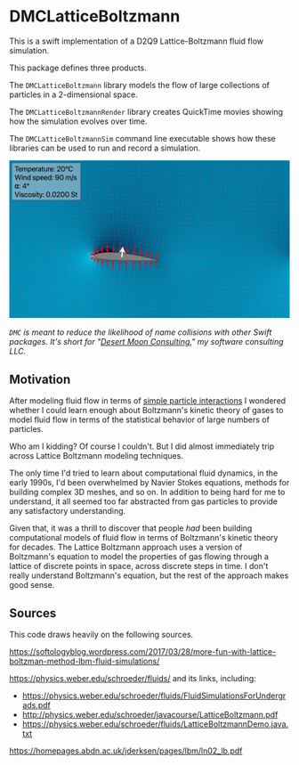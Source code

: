 # DMCLatticeBoltzmann

This is a swift implementation of a D2Q9 Lattice-Boltzmann fluid flow simulation.

This package defines three products.

The `DMCLatticeBoltzmann` library models the flow of large collections of particles in a 2-dimensional space.

The `DMCLatticeBoltzmannRender` library creates QuickTime movies showing how the simulation evolves over time.

The `DMCLatticeBoltzmannSim` command line executable shows how these libraries can be used to run and record a simulation.

![Movie Still](Docs/images/lbm_sim_frame.png)

*`DMC` is meant to reduce the likelihood of name collisions with other Swift packages.  It's short for "[Desert Moon Consulting](https://dmoonc.com)," my software consulting LLC.*

## Motivation

After modeling fluid flow in terms of [simple particle interactions](https://github.com/mchapman87501/DMCWingWorks.git) I wondered whether I could learn enough about Boltzmann's kinetic theory of gases to model fluid flow in terms of the statistical behavior of large numbers of particles.

Who am I kidding?  Of course I couldn't.  But I did almost immediately trip across Lattice Boltzmann modeling techniques.

The only time I'd tried to learn about computational fluid dynamics, in the early 1990s, I'd been overwhelmed by Navier Stokes equations, methods for building complex 3D meshes, and so on.  In addition to being hard for me to understand, it all seemed too far abstracted from gas particles to provide any satisfactory understanding.

Given that, it was a thrill to discover that people *had* been building computational models of fluid flow in terms of Boltzmann's kinetic theory for decades.  The Lattice Boltzmann approach uses a version of Boltzmann's equation to model the properties of gas flowing through a lattice of discrete points in space, across discrete steps in time.  I don't really understand Boltzmann's equation, but the rest of the approach makes good sense.

## Sources

This code draws heavily on the following sources.

https://softologyblog.wordpress.com/2017/03/28/more-fun-with-lattice-boltzman-method-lbm-fluid-simulations/

https://physics.weber.edu/schroeder/fluids/ and its links, including:

* https://physics.weber.edu/schroeder/fluids/FluidSimulationsForUndergrads.pdf
* http://physics.weber.edu/schroeder/javacourse/LatticeBoltzmann.pdf
* https://physics.weber.edu/schroeder/fluids/LatticeBoltzmannDemo.java.txt

https://homepages.abdn.ac.uk/jderksen/pages/lbm/ln02_lb.pdf


